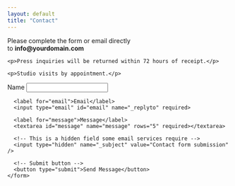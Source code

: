 ```yaml
---
layout: default
title: "Contact"
---
```


<div class="contact-container">
  <!-- Left Column: instructions -->
  <div class="contact-instructions">
    <p>Please complete the form or email directly<br>
    to <strong>info@yourdomain.com</strong></p>

    <p>Press inquiries will be returned within 72 hours of receipt.</p>
    
    <p>Studio visits by appointment.</p>
  </div>

  <!-- Right Column: form -->
  <div class="contact-form">
    <!-- 
      Option 1: Use Formspree (https://formspree.io/) 
      Action below is a placeholder; replace 'yourFormspreeID' 
      with the actual endpoint they provide 
    -->
    <form action="https://formspree.io/f/yourFormspreeID" method="POST">
      <label for="name">Name</label>
      <input type="text" id="name" name="name" required>

      <label for="email">Email</label>
      <input type="email" id="email" name="_replyto" required>

      <label for="message">Message</label>
      <textarea id="message" name="message" rows="5" required></textarea>
      
      <!-- This is a hidden field some email services require -->
      <input type="hidden" name="_subject" value="Contact form submission" />

      <!-- Submit button -->
      <button type="submit">Send Message</button>
    </form>
  </div>
</div>
